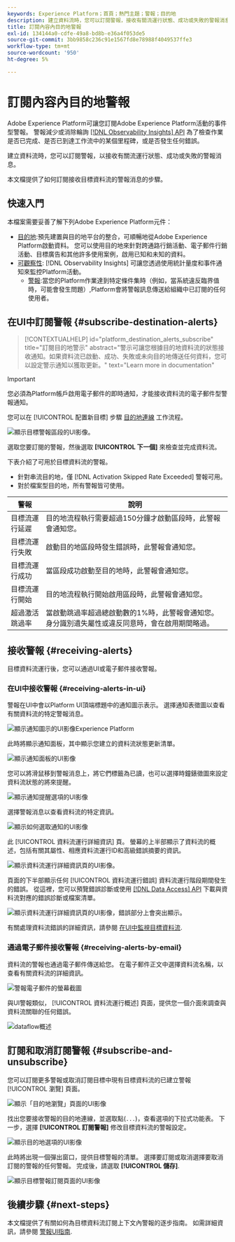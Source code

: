 ```yaml
---
keywords: Experience Platform；首頁；熱門主題；警報；目的地
description: 建立資料流時，您可以訂閱警報，接收有關流運行狀態、成功或失敗的警報消息。
title: 訂閱內容內目的地警報
exl-id: 134144a0-cdfe-49a8-bd8b-e36a4f053de5
source-git-commit: 3bb9858c236c91e1567fd8e78988f4049537ffe3
workflow-type: tm+mt
source-wordcount: '950'
ht-degree: 5%

---
```


# 訂閱內容內目的地警報

Adobe Experience Platform可讓您訂閱Adobe Experience Platform活動的事件型警報。 警報減少或消除輪詢 [[!DNL Observability Insights] API](../../observability/api/overview.md) 為了檢查作業是否已完成、是否已到達工作流中的某個里程碑，或是否發生任何錯誤。

建立資料流時，您可以訂閱警報，以接收有關流運行狀態、成功或失敗的警報消息。

本文檔提供了如何訂閱接收目標資料流的警報消息的步驟。

## 快速入門

本檔案需要妥善了解下列Adobe Experience Platform元件：

* [目的地](../home.md):預先建置與目的地平台的整合，可順暢地從Adobe Experience Platform啟動資料。 您可以使用目的地來針對跨通路行銷活動、電子郵件行銷活動、目標廣告和其他許多使用案例，啟用已知和未知的資料。
* [可觀察性](../../observability/home.md): [!DNL Observability Insights] 可讓您透過使用統計量度和事件通知來監控Platform活動。
   * [警報](../../observability/alerts/overview.md):當您的Platform作業達到特定條件集時（例如，當系統違反臨界值時，可能會發生問題）,Platform會將警報訊息傳送給組織中已訂閱的任何使用者。

## 在UI中訂閱警報 {#subscribe-destination-alerts}

>[!CONTEXTUALHELP]
>id="platform_destination_alerts_subscribe"
>title="訂閱目的地警示"
>abstract="警示可讓您根據目的地資料流的狀態接收通知。如果資料流已啟動、成功、失敗或未向目的地傳送任何資料，您可以設定警示通知以獲取更新。"
>text="Learn more in documentation"

>[!IMPORTANT]
>
>您必須為Platform帳戶啟用電子郵件的即時通知，才能接收資料流的電子郵件型警報通知。

您可以在 [!UICONTROL 配置新目標] 步驟 [目的地連線](connect-destination.md) 工作流程。

![顯示目標警報區段的UI影像。](../assets/ui/alerts/destination-alerts.png)

選取您要訂閱的警報，然後選取 **[!UICONTROL 下一個]** 來檢查並完成資料流。

下表介紹了可用於目標資料流的警報。

* 針對串流目的地，僅 [!DNL Activation Skipped Rate Exceeded] 警報可用。
* 對於檔案型目的地，所有警報皆可使用。

| 警報 | 說明 |
| --- | --- |
| 目標流運行延遲 | 目的地流程執行需要超過150分鐘才啟動區段時，此警報會通知您。 |
| 目標流運行失敗 | 啟動目的地區段時發生錯誤時，此警報會通知您。 |
| 目標流運行成功 | 當區段成功啟動至目的地時，此警報會通知您。 |
| 目標流運行開始 | 目的地流程執行開始啟用區段時，此警報會通知您。 |
| 超過激活跳過率 | 當啟動跳過率超過總啟動數的1%時，此警報會通知您。 身分識別遺失屬性或違反同意時，會在啟用期間略過。 |

## 接收警報 {#receiving-alerts}

目標資料流運行後，您可以通過UI或電子郵件接收警報。

### 在UI中接收警報 {#receiving-alerts-in-ui}

警報在UI中會以Platform UI頂端標題中的通知圖示表示。 選擇通知表徵圖以查看有關資料流的特定警報消息。

![顯示通知圖示的UI影像Experience Platform](../assets/ui/alerts/notification.png)

此時將顯示通知面板，其中顯示您建立的資料流狀態更新清單。

![顯示通知面板的UI影像](../assets/ui/alerts/alert-window.png)

您可以將滑鼠移到警報消息上，將它們標籤為已讀，也可以選擇時鐘錶徵圖來設定資料流狀態的將來提醒。

![顯示通知提醒選項的UI影像](../assets/ui/alerts/remind-me.png)

選擇警報消息以查看資料流的特定資訊。

![顯示如何選取通知的UI影像](../assets/ui/alerts/select-alert-message.png)

此 [!UICONTROL 資料流運行詳細資訊] 頁。 螢幕的上半部顯示了資料流的概述，包括有關其屬性、相應資料流運行ID和高級錯誤摘要的資訊。

![顯示資料流運行詳細資訊頁的UI影像。](../assets/ui/alerts/dataflow-overview.png)

頁面的下半部顯示任何 [!UICONTROL 資料流運行錯誤] 資料流運行階段期間發生的錯誤。 從這裡，您可以預覽錯誤診斷或使用 [[!DNL Data Access] API](https://www.adobe.io/experience-platform-apis/references/data-access/) 下載與資料流對應的錯誤診斷或檔案清單。

![顯示資料流運行詳細資訊頁的UI影像，錯誤部分上會突出顯示。](../assets/ui/alerts/dataflow-run-error.png)

有關處理資料流錯誤的詳細資訊，請參閱 [在UI中監視目標資料流](../../dataflows/ui/monitor-destinations.md).

### 通過電子郵件接收警報 {#receiving-alerts-by-email}

資料流的警報也通過電子郵件傳送給您。 在電子郵件正文中選擇資料流名稱，以查看有關資料流的詳細資訊。

![警報電子郵件的螢幕截圖](../assets/ui/alerts/email.png)

與UI警報類似， [!UICONTROL 資料流運行概述] 頁面，提供您一個介面來調查與資料流關聯的任何錯誤。

![dataflow概述](../assets/ui/alerts/dataflow-overview.png)

## 訂閱和取消訂閱警報 {#subscribe-and-unsubscribe}

您可以訂閱更多警報或取消訂閱目標中現有目標資料流的已建立警報 [!UICONTROL 瀏覽] 頁面。

![顯示「目的地瀏覽」頁面的UI影像](../assets/ui/alerts/destination-list.png)

找出您要接收警報的目的地連線，並選取點(`...`)，查看選項的下拉式功能表。 下一步，選擇 **[!UICONTROL 訂閱警報]** 修改目標資料流的警報設定。

![顯示目的地選項的UI影像](../assets/ui/alerts/destination-alerts-subscribe.png)

此時將出現一個彈出窗口，提供目標警報的清單。 選擇要訂閱或取消選擇要取消訂閱的警報的任何警報。 完成後，請選取 **[!UICONTROL 儲存]**.

![顯示目標警報訂閱頁面的UI影像](../assets/ui/alerts/destination-alerts-list.png)

## 後續步驟 {#next-steps}

本文檔提供了有關如何為目標資料流訂閱上下文內警報的逐步指南。 如需詳細資訊，請參閱 [警報UI指南](../../observability/alerts/ui.md).

